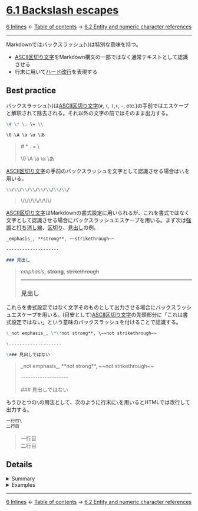 # [6.1 Backslash escapes](https://higuma.github.io/github-flabored-markdown/#backslash-escapes)

[6 Inlines](inlines.md)
← [Table of contents](index.md) →
[6.2 Entity and numeric character references](entity-and-numeric-character-references.md)

------------------------------------------------------------------------

Markdownではバックスラッシュ(`\`)は特別な意味を持つ。

* [ASCII区切り文字]をMarkdown構文の一部ではなく通常テキストとして認識させる
* 行末に用いて[ハード改行]を表現する

## Best practice

バックスラッシュ(`\`)は[ASCII区切り文字](`#`, `(`, `)`,`+`, `-`, etc.)の手前ではエスケープと解釈されて除去される。それ以外の文字の前ではそのまま出力する。

```markdown
\# \* \. \= \\

\0 \A \a \α \あ
```

> \# \* \. \= \\
> 
> \0 \A \a \α \あ

[ASCII区切り文字]の手前のバックスラッシュを文字として認識させる場合は`\\`を用いる。

```markdown
\\/\\/\\/\\/\\/\\/\\/\\/
```

> \\/\\/\\/\\/\\/\\/\\/\\/

[ASCII区切り文字]はMarkdownの書式設定に用いられるが、これを書式ではなく文字として認識させる場合にバックスラッシュエスケープを用いる。まず次は[強調]と[打ち消し線]、[区切り]、[見出し]の例。

```markdown
_emphasis_, **strong**, ~~strikethrough~~

--------------------

### 見出し
```

> _emphasis_, **strong**, ~~strikethrough~~
> 
> --------------------
> 
> ### 見出し

これらを書式設定ではなく文字そのものとして出力させる場合にバックスラッシュエスケープを用いる。(目安として)[ASCII区切り文字]の先頭部分に「これは書式設定ではない」という意味のバックスラッシュを付けることで認識する。

```markdown
\_not emphasis_, \*\*not strong**, \~~not strikethrough~~

\--------------------

\### 見出しではない
```

> \_not emphasis_, \*\*not strong**, \~~not strikethrough~~
> 
> \--------------------
> 
> \### 見出しではない

もうひとつの`\`の用法として、次のように行末に`\`を用いるとHTMLでは改行して出力する。

```markdown
一行目\
二行目
```

> 一行目\
> 二行目

## Details

<details>
<summary>Summary</summary>

[ASCII区切り文字]とは[ASCII印字可能文字](https://ja.wikipedia.org/wiki/ASCII印字可能文字)(U+0020..U+007F)からスペースと英数字を除外した文字を指す。

* U+0021..U+002F: `!`, `"`, `#`, `$`, `%`, `&`, `'`, `(`, `)`, `*`, `+`, `,`, `-`, `.`, `/`
* U+003A..U+0040: `:`, `;`, `<`, `=`, `>`, `?`, `@`
* U+005B..U+0060: `[`, `\`, `]`, `^`, `_`, `` ` ``
* U+007B..U+007E: `{`, `|`, `}`, `~`

[ASCII区切り文字]の手前に`\`を付けるとMarkdown書式ではなく`\`でエスケープした文字と認識し、`\`を除去した文字を出力する。それ以外の印字可能文字の手前の`\`は文字としてそのまま出力する。[全ASCII印字可能文字のバックスラッシュエスケープ効果一覧](https://gist.github.com/higuma/8bab3e3f79105907797cdfe243f19033)は次の通り。

| U+ | 0 | 1 | 2 | 3 | 4 | 5 | 6 | 7 | 8 | 9 | A | B | C | D | E | F |
| :-: | :-: | :-: | :-: | :-: | :-: | :-: | :-: | :-: | :-: | :-: | :-: | :-: | :-: | :-: | :-: | :-: |
| 0020 | `` \  ``<br>\  | `` \! ``<br>\! | `` \" ``<br>\" | `` \# ``<br>\# | `` \$ ``<br>\$ | `` \% ``<br>\% | `` \& ``<br>\& | `` \' ``<br>\' | `` \( ``<br>\( | `` \) ``<br>\) | `` \* ``<br>\* | `` \+ ``<br>\+ | `` \, ``<br>\, | `` \- ``<br>\- | `` \. ``<br>\. | `` \/ ``<br>\/ |
| 0030 | `` \0 ``<br>\0 | `` \1 ``<br>\1 | `` \2 ``<br>\2 | `` \3 ``<br>\3 | `` \4 ``<br>\4 | `` \5 ``<br>\5 | `` \6 ``<br>\6 | `` \7 ``<br>\7 | `` \8 ``<br>\8 | `` \9 ``<br>\9 | `` \: ``<br>\: | `` \; ``<br>\; | `` \< ``<br>\< | `` \= ``<br>\= | `` \> ``<br>\> | `` \? ``<br>\? |
| 0040 | `` \@ ``<br>\@ | `` \A ``<br>\A | `` \B ``<br>\B | `` \C ``<br>\C | `` \D ``<br>\D | `` \E ``<br>\E | `` \F ``<br>\F | `` \G ``<br>\G | `` \H ``<br>\H | `` \I ``<br>\I | `` \J ``<br>\J | `` \K ``<br>\K | `` \L ``<br>\L | `` \M ``<br>\M | `` \N ``<br>\N | `` \O ``<br>\O |
| 0050 | `` \P ``<br>\P | `` \Q ``<br>\Q | `` \R ``<br>\R | `` \S ``<br>\S | `` \T ``<br>\T | `` \U ``<br>\U | `` \V ``<br>\V | `` \W ``<br>\W | `` \X ``<br>\X | `` \Y ``<br>\Y | `` \Z ``<br>\Z | `` \[ ``<br>\[ | `` \\ ``<br>\\ | `` \] ``<br>\] | `` \^ ``<br>\^ | `` \_ ``<br>\_ |
| 0060 | `` \` ``<br>\` | `` \a ``<br>\a | `` \b ``<br>\b | `` \c ``<br>\c | `` \d ``<br>\d | `` \e ``<br>\e | `` \f ``<br>\f | `` \g ``<br>\g | `` \h ``<br>\h | `` \i ``<br>\i | `` \j ``<br>\j | `` \k ``<br>\k | `` \l ``<br>\l | `` \m ``<br>\m | `` \n ``<br>\n | `` \o ``<br>\o |
| 0070 | `` \p ``<br>\p | `` \q ``<br>\q | `` \r ``<br>\r | `` \s ``<br>\s | `` \t ``<br>\t | `` \u ``<br>\u | `` \v ``<br>\v | `` \w ``<br>\w | `` \x ``<br>\x | `` \y ``<br>\y | `` \z ``<br>\z | `` \{ ``<br>\{ | `` \| ``<br>\| | `` \} ``<br>\} | `` \~ ``<br>\~ |

また行末に`\`を用いると[ハード改行]として機能する。行末が`\`で終わる行には出力に``<br>``が挿入され、HTMLでは改行されて出力する。

</details>

<details>
<summary>Examples</summary>

区切り文字の多くはMarkdownの書式設定記号として用いられる。これらを書式ではなく文字そのものとして認識させる場合に`\`を付けてエスケープする。必ずしも全ての区切り文字に付ける必要はなく、目安として構文の起点となる区切り文字の手前にバックスラッシュを付けることで認識する。

```markdown
### 見出し

\### 見出しではない

* リストアイテム

\* リストアイテムではない

- リストアイテム

\- リストアイテムではない

1. 順序リストのアイテム

1\. 順序リストのアイテムではない

1) 順序リストのアイテム

1\) 順序リストのアイテムではない

[リンク](https://www.example.com), \[リンクではない]\(https\://www\.example.com)

\<span>タグではない\</span>

\```コードブロックではない

\`コードスパンではない`
```

> ### 見出し
> 
> \### 見出しではない
> 
> * リストアイテム
> 
> \* リストアイテムではない
> 
> - リストアイテム
> 
> \- リストアイテムではない
> 
> 1. 順序リストのアイテム
> 
> 1\. 順序リストのアイテムではない
> 
> 1) 順序リストのアイテム
> 
> 1\) 順序リストのアイテムではない
> 
> [リンク](https://www.example.com), \[リンクではない]\(https\://www\.example.com)
> 
> \[リンク参照定義ではない]\: https\://www\.example.com
> 
> \<span>タグではない\</span>
> 
> \```コードブロックではない
> 
> \`コードスパンではない`

強調書式(`**strong**`)をエスケープする場合は2つ必要になることに注意。1つだけだと斜体と認識される。

```markdown
**strong**

\**emphasis surrounded by asterisks**

\*\*normal text**
```

> **strong**
> 
> \**emphasis surrounded by asterisks**
> 
> \*\*normal text**

なお文法上どの区切り文字をどのようにエスケープすれば認識するかは構文の種類だけでなく実装によっても異なる場合があるため、詳しいルールはここには書かない。それよりもターゲット環境のMarkdown実装のプレビュー機能を用いて実際に確認しながら作業するとよい。

> GitHub実装でさえGFM仕様書通りではない動作が多数あるため、詳細動作をいちいち記載してもあまり役に立たない。それよりもターゲット環境用のMarkdownプレビュー機能を利用して実際に確認すべき。筆者はGitHubに公開するMarkdown文書は[gist](https://gist.github.com/)を利用して確認している。

区切り文字の手前に(エスケープではない)バックスラッシュがある場合は`\\`を用いる。

```markdown
これは\\=を含む。
```

> これは\\=を含む。

バックスラッシュと区切り文字を組み合わせて表示する場合は次のように処理する。

* `\=` → \= (`\`はエスケープと認識して除去)
* `\\=` → \\= (`\\`は単一の`\`に変換)
* `\\\=` → \\\= (3つ目の`\`は次の`=`のエスケープと認識して除去)
* `\\\\=` → \\\\= (以下同様)

もうひとつの用途として、行末に用いると[ハード改行]として認識される。その位置に``<br>``が挿入され、HTMLでは改行されて出力する。

```markdown
行末で改行(``<br>``を挿入)\
次の行
```

> 行末で改行(``<br>``を挿入)\
> 次の行

</details>

------------------------------------------------------------------------

[6 Inlines](inlines.md)
← [Table of contents](index.md) →
[6.2 Entity and numeric character references](entity-and-numeric-character-references.md)

[インライン]: #
[コードスパン]: #63-code-spans
[ハード改行]: #612-hard-line-breaks
[見出し]: leaf-blocks.md#42-atx-headings
[強調]: #64-emphasic-and-strong-emphasis
[打ち消し線]: #65-strikethrough-extension
[区切り]: leaf-blocks.md#41-thematic-breaks
[ASCII区切り文字]: https://higuma.github.io/github-flabored-markdown/#ascii-punctuation-character
